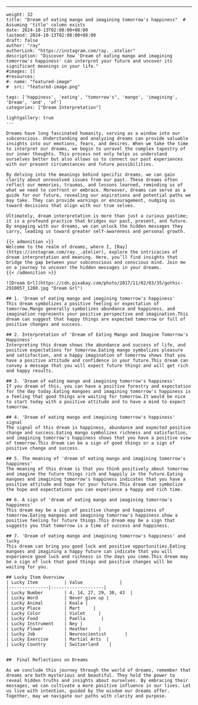 ---
    weight: 32
    title: "Dream of eating mango and imagining tomorrow's happiness"  # Assuming 'title' column exists
    date: 2024-10-13T02:08:00+08:00
    lastmod: 2024-10-13T02:08:00+08:00
    draft: false
    author: "ray"
    authorLink: "https://instagram.com/ray._.atelier"
    description: "Discover how 'Dream of eating mango and imagining tomorrow's happiness' can interpret your future and uncover its significant meanings in your life."
    #images: []
    #resources:
    #- name: "featured-image"
    #  src: "featured-image.png"
    
    tags: ['happiness', 'eating', "tomorrow's", 'mango', 'imagining', 'Dream', 'and', 'of']
    categories: ["Dream Interpretation"]
    
    lightgallery: true
    ---
    
    Dreams have long fascinated humanity, serving as a window into our subconscious. Understanding and analyzing dreams can provide valuable insights into our emotions, fears, and desires. When we take the time to interpret our dreams, we begin to unravel the complex tapestry of our inner thoughts. This process not only helps us understand ourselves better but also allows us to connect our past experiences with our present circumstances and future possibilities.
    
    By delving into the meanings behind specific dreams, we can gain clarity about unresolved issues from our past. These dreams often reflect our memories, traumas, and lessons learned, reminding us of what we need to confront or embrace. Moreover, dreams can serve as a guide for our future, revealing our aspirations and potential paths we may take. They can provide warnings or encouragement, nudging us toward decisions that align with our true selves.
    
    Ultimately, dream interpretation is more than just a curious pastime; it is a profound practice that bridges our past, present, and future. By engaging with our dreams, we can unlock the hidden messages they carry, leading us toward greater self-awareness and personal growth.
    
    {{< admonition >}}
    Welcome to the realm of dreams, where I, [Ray](https://instagram.com/ray._.atelier), explore the intricacies of dream interpretation and meaning. Here, you’ll find insights that bridge the gap between your subconscious and conscious mind. Join me on a journey to uncover the hidden messages in your dreams.
    {{< /admonition >}}
    
    ![Dream Grl](https://cdn.pixabay.com/photo/2017/11/02/03/35/gothic-2910057_1280.jpg "Dream Grl")
    
    ## 1. 'Dream of eating mango and imagining tomorrow's happiness'
    This dream symbolizes a positive feeling or expectation of tomorrow.Mango generally symbolizes abundance and happiness, and imagination represents your positive perspective and imagination.This dream can suggest that happy things are expected tomorrow or full of positive changes and success.
    
    ## 2. Interpretation of 'Dream of Eating Mango and Imagine Tomorrow's Happiness'
    Interpreting this dream shows the abundance and success of life, and positive expectations for tomorrow.Eating mango symbolizes pleasure and satisfaction, and a happy imagination of tomorrow shows that you have a positive attitude and confidence in your future.This dream can convey a message that you will expect future things and will get rich and happy results.
    
    ## 3. 'Dream of eating mango and imagining tomorrow's happiness'
    If you dream of this, you can have a positive forestry and expectation for the day today.Eating mangoes and imagining tomorrow's happiness is a feeling that good things are waiting for tomorrow.It would be nice to start today with a positive attitude and to have a mind to expect tomorrow.
    
    ## 4. 'Dream of eating mango and imagining tomorrow's happiness' signal
    The signal of this dream is happiness, abundance and expected positive change and success.Eating mango symbolizes richness and satisfaction, and imagining tomorrow's happiness shows that you have a positive view of tomorrow.This dream can be a sign of good things or a sign of positive change and success.
    
    ## 5. The meaning of 'dream of eating mango and imagining tomorrow's happiness'
    The meaning of this dream is that you think positively about tomorrow and imagine the future things rich and happily in the future.Eating mangoes and imagining tomorrow's happiness indicates that you have a positive attitude and hope for your future.This dream can symbolize the hope and expectations you can experience a happy and rich time.
    
    ## 6. A sign of 'dream of eating mango and imagining tomorrow's happiness'
    This dream may be a sign of positive change and happiness of tomorrow.Eating mangoes and imagining tomorrow's happiness show a positive feeling for future things.This dream may be a sign that suggests you that tomorrow is a time of success and happiness.
    
    ## 7. 'Dream of eating mango and imagining tomorrow's happiness' and lucky
    This dream can bring you good luck and positive opportunities.Eating mangoes and imagining a happy future can indicate that you will experience good luck and richness in the days you come.This dream may be a sign of luck that good things and positive changes will be waiting for you.
    
    ## Lucky Item Overview
    | Lucky Item          | Value              |
    |---------------|--------------------|
    | Lucky Number        | 4, 14, 27, 29, 30, 43  |
    | Lucky Word          | Never give up |
    | Lucky Animal        | Koala |
    | Lucky Place         | Mart     |
    | Lucky Color         | Violet     |
    | Lucky Food          | Paella      |
    | Lucky Instrument    | Ney |
    | Lucky Flower        | Heather    |
    | Lucky Job           | Neuroscientist       |
    | Lucky Exercise      | Martial Arts  |
    | Lucky Country       | Switzerland    |
    
    
    ##  Final Reflections on Dreams
    
    As we conclude this journey through the world of dreams, remember that dreams are both mysterious and beautiful. They hold the power to reveal hidden truths and insights about ourselves. By embracing their messages, we can cultivate a more positive influence in our lives. Let us live with intention, guided by the wisdom our dreams offer. Together, may we navigate our paths with clarity and purpose.
    